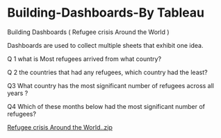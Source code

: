 # Building-Dashboards-By Tableau 
Building Dashboards ( Refugee crisis Around the World )


Dashboards are used to collect multiple sheets that exhibit one idea.


Q 1
what is Most refugees arrived from what country?

Q 2
the countries that had any refugees, which country had the least?

Q3 
What country has the most significant number of refugees across all years ?

Q4
 Which of these months below had the most significant number of refugees?



[Refugee crisis Around the World..zip](https://github.com/budoor-ALhulaibi/Building-Dashboards-Refugee-crisis-Around-the-World-/files/10368177/Refugee.crisis.Around.the.World.zip)
